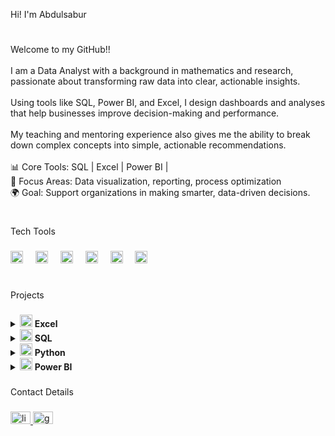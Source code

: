 <p align="left">Hi! I'm Abdulsabur</p>

#

###

<p align="left">Welcome to my GitHub!!<br><br>I am a Data Analyst with a background in mathematics and research, passionate about transforming raw data into clear, actionable insights.<br><br>Using tools like SQL, Power BI, and Excel, I design dashboards and analyses that help businesses improve decision-making and performance.<br><br>My teaching and mentoring experience also gives me the ability to break down complex concepts into simple, actionable recommendations.<br><br>📊 Core Tools: SQL | Excel | Power BI | <br>🎯 Focus Areas: Data visualization, reporting, process optimization<br>🌍 Goal: Support organizations in making smarter, data-driven decisions.</p>

#

###

<p align="left">Tech Tools</p>

###

<div align="left">
   <img src="https://img.icons8.com/?size=100&id=UECmBSgBOvPT&format=png&color=000000" height="20" alt="Excel logo"  />
  <img width="12" />
   <img src="https://img.icons8.com/?size=100&id=Ny0t2MYrJ70p&format=png&color=000000" height="20" alt="Power BI logo"  />
  <img width="12" />
   <img src="https://img.icons8.com/?size=100&id=13441&format=png&color=000000" height="20" alt="Power BI logo"  />
  <img width="12" />
  <img src="https://cdn.jsdelivr.net/gh/devicons/devicon/icons/jupyter/jupyter-original.svg" height="20" alt="jupyter logo"  />
  <img width="12" />
  <img src="https://cdn.jsdelivr.net/gh/devicons/devicon/icons/microsoftsqlserver/microsoftsqlserver-plain.svg" height="20" alt="microsoftsqlserver logo"  />
  <img width="12" />
  <img src="https://cdn.jsdelivr.net/gh/devicons/devicon/icons/anaconda/anaconda-original.svg" height="20" alt="anaconda logo"  />
</div>

#

###

<p align="left">Projects</p>

###

<!-- Excel Projects -->
<details>
  <summary>
    <img src="https://img.icons8.com/?size=100&id=UECmBSgBOvPT&format=png&color=000000" height="20" alt="Excel logo" />
    <b> Excel</b>
  </summary>
  <ul align="left">
    <li><a href="projects/excel/superstore-sales-report">Superstore Sales Report</a></li>
    <li><a href="projects/excel/bike-sales-report">Bike Sales Report</a></li>
  </ul>
</details>


<!-- SQL Projects -->
<details>
  <summary>
    <img src="https://cdn.jsdelivr.net/gh/devicons/devicon/icons/microsoftsqlserver/microsoftsqlserver-plain.svg" height="20" alt="SQL logo" />
    <b> SQL</b>
  </summary>
  <ul align="left">
    <li><a href="projects/sql/testing-database">Testing Database</a></li>
    <li><a href="projects/sql/superstore-dataset">Superstore Dataset</a></li>
  </ul>
</details>

<!-- Python Projects -->
<details>
  <summary>
    <img src="https://img.icons8.com/?size=100&id=13441&format=png&color=000000" height="20" alt="Python logo" />
    <b> Python</b>
  </summary>
  <ul align="left">
    <li><a href="projects/python/titanic-passengers-analysis">Titanic Passengers Survival Analysis</a></li>
   <li><a href="projects/python/911-calls-analysis">911 Calls Data Analysis</a></li>
  </ul>
</details>

<!-- Power BI Projects -->
<details>
  <summary>
    <img src="https://img.icons8.com/?size=100&id=Ny0t2MYrJ70p&format=png&color=000000" height="20" alt="Power BI logo" />
    <b> Power BI</b>
  </summary>
  <ul align="left">
   <li><a href="projects/power bi/professional-trends">Professional Trends</a></li>
       <li><a href="projects/power bi/hr-analytics">HR Analytics Dashboard</a></li>
  </ul>
</details>


###

<p align="left">Contact Details</p>

###

<div align="left">
  <a href="linkedin.com/in/abdulsabur-aderemi" target="_blank">
    <img src="https://raw.githubusercontent.com/maurodesouza/profile-readme-generator/master/src/assets/icons/social/linkedin/default.svg" width="32" height="20" alt="linkedin logo"  />
  </a>
  <a href="abdulsaburaderemi@gmail.com" target="_blank">
    <img src="https://raw.githubusercontent.com/maurodesouza/profile-readme-generator/master/src/assets/icons/social/gmail/default.svg" width="32" height="20" alt="gmail logo"  />
  </a>
</div>

###
